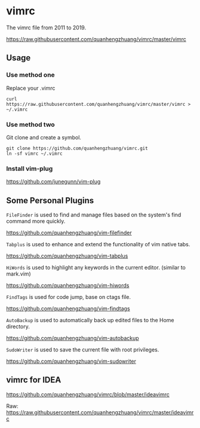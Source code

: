 # vimrc

The vimrc file from 2011 to 2019.

https://raw.githubusercontent.com/quanhengzhuang/vimrc/master/vimrc

## Usage

### Use method one

Replace your .vimrc
``` shell
curl https://raw.githubusercontent.com/quanhengzhuang/vimrc/master/vimrc > ~/.vimrc
```

### Use method two

Git clone and create a symbol.
```shell
git clone https://github.com/quanhengzhuang/vimrc.git
ln -sf vimrc ~/.vimrc
```

### Install vim-plug
https://github.com/junegunn/vim-plug

## Some Personal Plugins

`FileFinder` is used to find and manage files based on the system's find command more quickly.

https://github.com/quanhengzhuang/vim-filefinder

`Tabplus` is used to enhance and extend the functionality of vim native tabs.

https://github.com/quanhengzhuang/vim-tabplus

`HiWords` is used to highlight any keywords in the current editor. (similar to mark.vim)

https://github.com/quanhengzhuang/vim-hiwords

`FindTags` is used for code jump, base on ctags file.

https://github.com/quanhengzhuang/vim-findtags

`AutoBackup` is used to automatically back up edited files to the Home directory.

https://github.com/quanhengzhuang/vim-autobackup

`SudoWriter` is used to save the current file with root privileges.

https://github.com/quanhengzhuang/vim-sudowriter


## vimrc for IDEA
https://github.com/quanhengzhuang/vimrc/blob/master/ideavimrc

Raw:
https://raw.githubusercontent.com/quanhengzhuang/vimrc/master/ideavimrc
